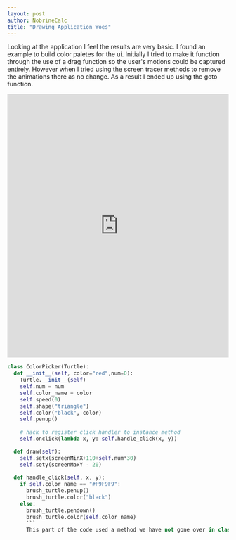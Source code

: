 ```yaml
---
layout: post
author: NobrineCalc
title: "Drawing Application Woes"
---
```

Looking at the application I feel the results are very basic. I found an example to build color paletes for the ui. Initially I tried to make it function through the use of a drag function so the user's motions could be captured entirely. However when I tried using the screen tracer methods to remove the animations there as no change. As a result I ended up using the goto function.
<iframe src="https://trinket.io/embed/python/53e545206c?start=result" width="100%" height="600" frameborder="0" marginwidth="0" marginheight="0" allowfullscreen></iframe>

``` python
class ColorPicker(Turtle):
  def __init__(self, color="red",num=0):
    Turtle.__init__(self)
    self.num = num
    self.color_name = color
    self.speed(0)
    self.shape("triangle")
    self.color("black", color)
    self.penup()
    
    # hack to register click handler to instance method
    self.onclick(lambda x, y: self.handle_click(x, y))

  def draw(self):
    self.setx(screenMinX+110+self.num*30)
    self.sety(screenMaxY - 20)
    
  def handle_click(self, x, y):
    if self.color_name == "#F9F9F9":
      brush_turtle.penup()
      brush_turtle.color("black")
    else:
      brush_turtle.pendown()
      brush_turtle.color(self.color_name)
      ```
      This part of the code used a method we have not gone over in class with the creation of a class. I found this as a method to create the UI I needed. However when it came to creating another for alternate brush sizes gave me trouble. I found that while I had trouble adding additional UI elements I could add colors to allow for a pseudo erasure function. Curiosly using the color white allowed this, however when a hexcode denoted a similiar shade of white the lines drawn were transparent regardless. This along with troubles figuring out mechanics of color wheels ended up slowing my progress.
